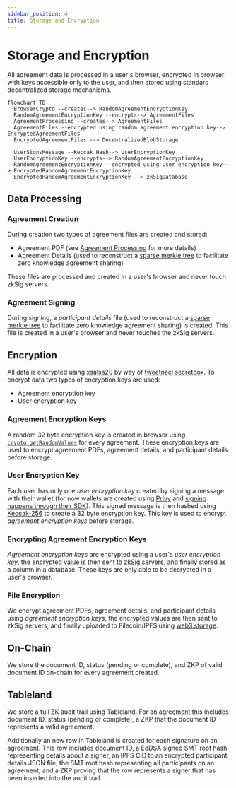 ```yaml
---
sidebar_position: 4
title: Storage and Encryption
---
```


# Storage and Encryption

All agreement data is processed in a user's browser, encrypted in browser with keys accessible only to the
user, and then stored using standard decentralized storage mechanisms.

```mermaid
flowchart TD
  BrowserCrypto --creates--> RandomAgreementEncryptionKey
  RandomAgreementEncryptionKey --encrypts--> AgreementFiles
  AgreementProcessing --creates--> AgreementFiles
  AgreementFiles --encrypted using random agreement encryption key--> EncryptedAgreementFiles
  EncryptedAgreementFiles --> DecentralizedBlobStorage

  UserSignsMessage --Keccak Hash--> UserEncryptionKey
  UserEncryptionKey --encrypts--> RandomAgreementEncryptionKey
  RandomAgreementEncryptionKey --encrypted using user encryption key--> EncryptedRandomAgreementEncryptionKey
  EncryptedRandomAgreementEncryptionKey --> zkSigDatabase
```

## Data Processing

### Agreement Creation

During creation two types of agreement files are created and stored:

- Agreement PDF (see [Agreement Processing](./agreement-creation/agreement-processing.md) for more details)
- Agreement Details (used to reconstruct a [sparse merkle tree](https://wiki.polygon.technology/docs/zkEVM/zkProver/sparse-merkle-tree/) to facilitate zero knowledge agreement sharing)

These files are processed and created in a user's browser and never touch zkSig servers.

### Agreement Signing

During signing, a _participant details_ file (used to reconstruct a [sparse merkle tree](https://wiki.polygon.technology/docs/zkEVM/zkProver/sparse-merkle-tree/) to facilitate zero knowledge agreement sharing)
is created. This file is created in a user's browser and never touches the zkSig servers.

## Encryption

All data is encrypted using [xsalsa20](https://www.xsalsa20.com/) by way of [tweetnacl secretbox](https://www.npmjs.com/package/tweetnacl#secret-key-authenticated-encryption-secretbox).
To encrypt data two types of encryption keys are used:

- Agreement encryption key
- User encryption key

### Agreement Encryption Keys

A random 32 byte encryption key is created in browser using [`crypto.getRandomValues`](https://developer.mozilla.org/en-US/docs/Web/API/Crypto/getRandomValues)
for every agreement. These encryption keys are used to encrypt agreement PDFs, agreement details, and participant details before storage.

### User Encryption Key

Each user has only one _user encryption key_ created by signing a message with their wallet (for now wallets are created using [Privy](https://www.privy.io/)
and [signing happens through their SDK](https://docs.privy.io/guide/frontend/embedded/usage#signing-messages)). This signed message is then hashed using
[Keccak-256](https://en.wikipedia.org/wiki/SHA-3) to create a 32 byte encryption key. This key is used to encrypt _agreement encryption keys_ before storage.

### Encrypting Agreement Encryption Keys

_Agreement encryption keys_ are encrypted using a user's _user encryption key_, the encrypted value is then sent to zkSig servers, and finally stored as a column in a database.
These keys are only able to be decrypted in a user's browser.

### File Encryption

We encrypt agreement PDFs, agreement details, and participant details using _agreement encryption keys_, the encrypted values are then sent to zkSig servers, and finally uploaded to Filecoin/IPFS
using [web3.storage](https://web3.storage).

## On-Chain

We store the document ID, status (pending or complete), and ZKP of valid document ID on-chain for every agreement created.

## Tableland

We store a full ZK audit trail using Tableland. For an agreement this includes document ID, status (pending or complete), a ZKP that the document ID
represents a valid agreement.

Additionally an new row in Tableland is created for each signature on an agreement. This row includes document ID, a EdDSA signed SMT root hash representing details about a signer,
an IPFS CID to an encrypted participant details JSON file, the SMT root hash representing all participants on an agreement, and a ZKP proving that the row represents a signer
that has been inserted into the audit trail.
